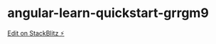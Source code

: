 # angular-learn-quickstart-grrgm9

[Edit on StackBlitz ⚡️](https://stackblitz.com/edit/angular-grrgm9)